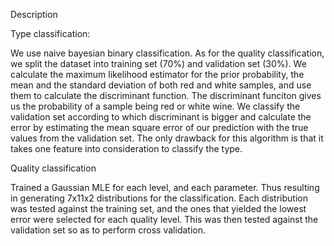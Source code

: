 Description


Type classification:

We use naive bayesian binary classification. As for the quality classification, we split the dataset into training set (70%) and validation set (30%). We calculate the maximum likelihood estimator for the prior probability, the mean and the standard deviation of both red and white samples, and use them to calculate the discriminant function. The discriminant funciton gives us the probability of a sample being red or white wine. We classify the validation set according to which discriminant is bigger and calculate the error by estimating the mean square error of our prediction with the true values from the validation set. The only drawback for this algorithm is that it takes one feature into consideration to classify the type.


Quality classification

Trained a Gaussian MLE for each level, and each parameter. Thus resulting in generating 7x11x2 distributions for the classification. Each distribution was tested against the training set, and the ones that yielded the lowest error were selected for each quality level. This was then tested against the validation set so as to perform cross validation. 
